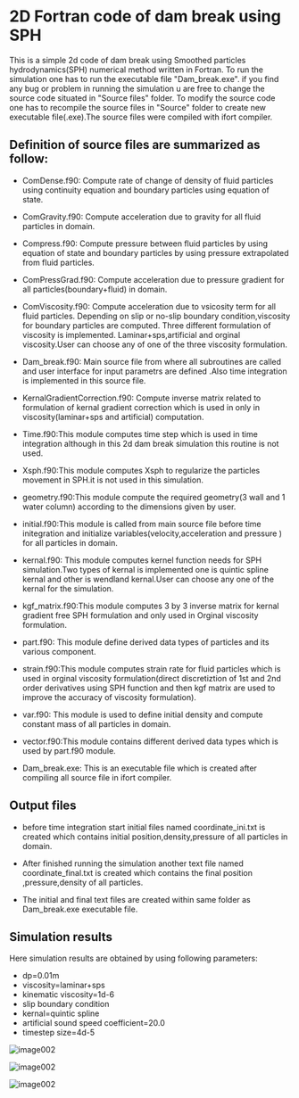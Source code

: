 # 2D Fortran code of dam break using SPH
This is a simple 2d code of dam break using Smoothed particles hydrodynamics(SPH) numerical method written in Fortran.
To run the simulation one has to run the executable file  "Dam_break.exe".
if you find any bug or problem in running the simulation u are free to change the source code situated in "Source files" folder.
To modify the source code one has to recompile the source files in "Source" folder to create new executable file(.exe).The source files were compiled with ifort compiler.


## Definition of source files are summarized as follow:

- ComDense.f90: Compute rate of change of density of fluid particles using continuity equation and boundary particles using equation of state.

- ComGravity.f90: Compute acceleration due to gravity for all fluid particles in domain.

- Compress.f90: Compute pressure between fluid particles by using equation of state and boundary particles by using pressure extrapolated from fluid particles.

- ComPressGrad.f90: Compute acceleration due to pressure gradient for all particles(boundary+fluid) in domain.

- ComViscosity.f90: Compute acceleration due to vsicosity term for all fluid particles. Depending on  slip or no-slip boundary condition,viscosity for boundary particles are computed.
  Three different formulation of viscosity is implemented. Laminar+sps,artificial and orginal viscosity.User can choose any of one of the three viscosity formulation.

- Dam_break.f90: Main source file from where all subroutines are called  and user interface for input parametrs are defined .Also time integration is implemented in this source file.

- KernalGradientCorrection.f90: Compute inverse matrix related to formulation of kernal gradient correction which is used in only in viscosity(laminar+sps and artificial) computation.

- Time.f90:This module computes time step which is used in time integration  although in this  2d dam break simulation this routine is not used.

- Xsph.f90:This module computes Xsph to regularize the particles movement in SPH.it is not used in this simulation.

- geometry.f90:This module compute the required geometry(3 wall and 1 water column) according to the dimensions  given by user.

- initial.f90:This module is called from main source file before time initegration  and initialize variables(velocity,acceleration and pressure ) for all particles in domain.

- kernal.f90: This module computes kernel function needs for SPH simulation.Two types of kernal is implemented one is quintic spline kernal and other is wendland kernal.User can choose any one of the kernal for the simulation.

- kgf_matrix.f90:This module computes 3 by 3 inverse matrix for kernal gradient free SPH formulation  and only used in Orginal viscosity formulation.

- part.f90: This module define derived data types of particles and its various component.

- strain.f90:This module computes strain rate for fluid particles which is used in orginal viscosity formulation(direct discretiztion of 1st and 2nd order derivatives using SPH function and then kgf matrix are used to improve the accuracy of viscosity formulation).

- var.f90: This module is used to define initial density and compute constant mass of all particles in domain.

- vector.f90:This module contains different derived data types which is used by part.f90 module.

- Dam_break.exe: This is an executable file which is created after compiling all source file in ifort compiler.

## Output files

- before time integration start initial files named coordinate_ini.txt  is created which contains  initial position,density,pressure of all particles in domain.

- After finished running  the simulation another  text file named coordinate_final.txt is created which contains the final position ,pressure,density of all particles.

- The initial and final text files are created within same folder as Dam_break.exe executable file.

## Simulation results

Here simulation results are obtained by using following parameters:
- dp=0.01m
- viscosity=laminar+sps
- kinematic viscosity=1d-6
- slip boundary condition
- kernal=quintic spline
- artificial sound speed coefficient=20.0
- timestep size=4d-5
  

![image002](https://github.com/user-attachments/assets/33421591-71ed-4689-8fef-aec6c1d1ceb2)


![image002](https://github.com/user-attachments/assets/bd75efa1-0804-497a-848e-22f95399e1bd)


![image002](https://github.com/user-attachments/assets/b97341b5-fd35-4414-9868-259a39f6d411)





